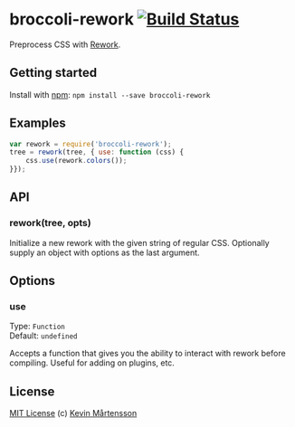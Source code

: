 # broccoli-rework [![Build Status](https://travis-ci.org/kevva/broccoli-rework.png?branch=master)](http://travis-ci.org/kevva/broccoli-rework)

Preprocess CSS with [Rework](https://github.com/reworkcss/rework).

## Getting started

Install with [npm](https://npmjs.org/package/broccoli-rework): `npm install --save broccoli-rework`

## Examples

```js
var rework = require('broccoli-rework');
tree = rework(tree, { use: function (css) { 
    css.use(rework.colors()); 
}});
```

## API

### rework(tree, opts)

Initialize a new rework with the given string of regular CSS. Optionally supply 
an object with options as the last argument.

## Options

### use

Type: `Function`  
Default: `undefined`

Accepts a function that gives you the ability to interact with rework before 
compiling. Useful for adding on plugins, etc.

## License

[MIT License](http://en.wikipedia.org/wiki/MIT_License) (c) [Kevin Mårtensson](https://github.com/kevva)
